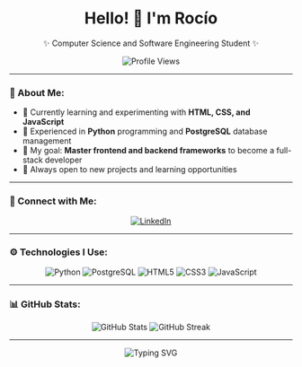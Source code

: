 <h1 align="center">Hello! 👋 I'm Rocío</h1>
<p align="center">✨ Computer Science and Software Engineering Student ✨</p>

<p align="center">
  <img src="https://komarev.com/ghpvc/?username=Roussd&label=Profile%20Views&color=FFD700&style=flat-square" alt="Profile Views" />
</p>

---

### 🌸 About Me:
- 🌱 Currently learning and experimenting with **HTML, CSS, and JavaScript**  
- 🐍 Experienced in **Python** programming and **PostgreSQL** database management  
- 🎯 My goal: **Master frontend and backend frameworks** to become a full-stack developer  
- 🤝 Always open to new projects and learning opportunities  

---

### 📲 Connect with Me:
<p align="center">
  <a href="https://www.linkedin.com/in/rociorivastp/" target="_blank">
    <img src="https://img.shields.io/badge/LinkedIn-0A66C2?style=for-the-badge&logo=linkedin&logoColor=white" alt="LinkedIn" />
  </a>
</p>

---

### ⚙️ Technologies I Use:
<p align="center">
  <img src="https://img.shields.io/badge/Python-3776AB?style=for-the-badge&logo=python&logoColor=white" alt="Python" />
  <img src="https://img.shields.io/badge/PostgreSQL-336791?style=for-the-badge&logo=postgresql&logoColor=white" alt="PostgreSQL" />
  <img src="https://img.shields.io/badge/HTML5-E34F26?style=for-the-badge&logo=html5&logoColor=white" alt="HTML5" />
  <img src="https://img.shields.io/badge/CSS3-1572B6?style=for-the-badge&logo=css3&logoColor=white" alt="CSS3" />
  <img src="https://img.shields.io/badge/JavaScript-F7DF1E?style=for-the-badge&logo=javascript&logoColor=black" alt="JavaScript" />
</p>

---

### 📊 GitHub Stats:
<p align="center">
  <img src="https://github-readme-stats.vercel.app/api?username=Roussd&show_icons=true&theme=gruvbox" alt="GitHub Stats" />
  <img src="https://github-readme-streak-stats.herokuapp.com/?user=Roussd&theme=gruvbox" alt="GitHub Streak" />
</p>

---

<p align="center">
  <img src="https://readme-typing-svg.herokuapp.com?font=Fira+Code&duration=4000&pause=1000&color=FFD700&center=true&vCenter=true&width=435&lines=Thanks+for+stopping+by!+🌟" alt="Typing SVG" />
</p>
